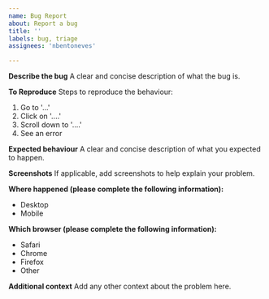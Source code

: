 ```yaml
---
name: Bug Report
about: Report a bug
title: ''
labels: bug, triage
assignees: 'nbentoneves'

---
```


**Describe the bug**
A clear and concise description of what the bug is.

**To Reproduce**
Steps to reproduce the behaviour:
1. Go to '...'
2. Click on '....'
3. Scroll down to '....'
4. See an error

**Expected behaviour**
A clear and concise description of what you expected to happen.

**Screenshots**
If applicable, add screenshots to help explain your problem.

**Where happened (please complete the following information):**
 - Desktop
 - Mobile

**Which browser (please complete the following information):**
 - Safari
 - Chrome
 - Firefox
 - Other

**Additional context**
Add any other context about the problem here.
